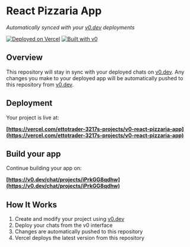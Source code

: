# React Pizzaria App

*Automatically synced with your [v0.dev](https://v0.dev) deployments*

[![Deployed on Vercel](https://img.shields.io/badge/Deployed%20on-Vercel-black?style=for-the-badge&logo=vercel)](https://vercel.com/ettotrader-3217s-projects/v0-react-pizzaria-app)
[![Built with v0](https://img.shields.io/badge/Built%20with-v0.dev-black?style=for-the-badge)](https://v0.dev/chat/projects/iPrkGG8qdhw)

## Overview

This repository will stay in sync with your deployed chats on [v0.dev](https://v0.dev).
Any changes you make to your deployed app will be automatically pushed to this repository from [v0.dev](https://v0.dev).

## Deployment

Your project is live at:

**[https://vercel.com/ettotrader-3217s-projects/v0-react-pizzaria-app](https://vercel.com/ettotrader-3217s-projects/v0-react-pizzaria-app)**

## Build your app

Continue building your app on:

**[https://v0.dev/chat/projects/iPrkGG8qdhw](https://v0.dev/chat/projects/iPrkGG8qdhw)**

## How It Works

1. Create and modify your project using [v0.dev](https://v0.dev)
2. Deploy your chats from the v0 interface
3. Changes are automatically pushed to this repository
4. Vercel deploys the latest version from this repository
